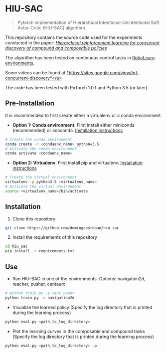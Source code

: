 # HIU-SAC
> Pytorch implementation of Hierarchical Intentional-Unintentional
Soft Actor-Critic (HIU-SAC) algorithm

This repository contains the source code used for the experiments conducted
in the paper:
<a href="https://arxiv.org/pdf/1905.09668.pdf" target="_blank">
*Hierarchical reinforcement learning for concurrent discovery of compound and 
composable policies*</a>

The algorithm has been tested on continuous control tasks in 
<a href="https://github.com/domingoesteban/robolearn_envs" target="_blank">
RoboLearn environments</a>. 

Some videos can be found at <a href="https://sites.google.com/view/hrl-concurrent-discovery" target="_blank">
*https://sites.google.com/view/hrl-concurrent-discovery*</a>

The code has been tested with PyTorch 1.0.1 and Python 3.5 (or later).

## Pre-Installation
It is recommended to first create either a virtualenv or a conda environment.
- **Option 1: Conda environment**. First install either miniconda (recommended) or anaconda. 
[Installation instructions](https://docs.conda.io/projects/conda/en/latest/user-guide/install/linux.html)
```bash
# Create the conda environment
conda create -n <condaenv_name> python=3.5
# Activate the conda environment
conda activate <condaenv_name>

```

- **Option 2: Virtualenv**. First install pip and virtualenv. 
[Installation instructions](https://packaging.python.org/guides/installing-using-pip-and-virtualenv/)
```bash
# Create the virtual environment
virtualenv -p python3.5 <virtualenv_name>
# Activate the virtual environment
source <virtualenv_name>/bin/activate
```

## Installation
1. Clone this repository
```bash
git clone https://github.com/domingoesteban/hiu_sac
```

2. Install the requirements of this repository
```bash
cd hiu_sac
pip install -r requirements.txt
```

## Use

- Run HIU-SAC in one of the environments. Options: navigation2d, reacher, pusher, centauro

```bash
# python train.py -e <env_name>
python train.py -e navigation2d
```

- Visualize the learned policy (Specify the log directory that is printed during the learning process)

```bash
python eval.py <path_to_log_directory>
```

- Plot the learning curves in the composable and compound tasks (Specify the log directory that is printed during the learning process)

```bash
python eval.py <path_to_log_directory> -p
```
